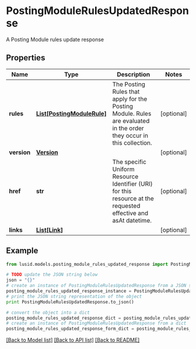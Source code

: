 # PostingModuleRulesUpdatedResponse

A Posting Module rules update response

## Properties
Name | Type | Description | Notes
------------ | ------------- | ------------- | -------------
**rules** | [**List[PostingModuleRule]**](PostingModuleRule.md) | The Posting Rules that apply for the Posting Module. Rules are evaluated in the order they occur in this collection. | [optional] 
**version** | [**Version**](Version.md) |  | [optional] 
**href** | **str** | The specific Uniform Resource Identifier (URI) for this resource at the requested effective and asAt datetime. | [optional] 
**links** | [**List[Link]**](Link.md) |  | [optional] 

## Example

```python
from lusid.models.posting_module_rules_updated_response import PostingModuleRulesUpdatedResponse

# TODO update the JSON string below
json = "{}"
# create an instance of PostingModuleRulesUpdatedResponse from a JSON string
posting_module_rules_updated_response_instance = PostingModuleRulesUpdatedResponse.from_json(json)
# print the JSON string representation of the object
print PostingModuleRulesUpdatedResponse.to_json()

# convert the object into a dict
posting_module_rules_updated_response_dict = posting_module_rules_updated_response_instance.to_dict()
# create an instance of PostingModuleRulesUpdatedResponse from a dict
posting_module_rules_updated_response_form_dict = posting_module_rules_updated_response.from_dict(posting_module_rules_updated_response_dict)
```
[[Back to Model list]](../README.md#documentation-for-models) [[Back to API list]](../README.md#documentation-for-api-endpoints) [[Back to README]](../README.md)


